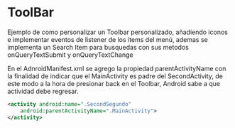 # ToolBar
Ejemplo de como personalizar un Toolbar personalizado,  añadiendo iconos e implementar eventos de listener de los items del menú, ademas se implementa un Search Item para busquedas con sus metodos onQueryTextSubmit y onQueryTextChange

En el AdnroidManifest.xml se agrego la propiedad parentActivityName con la finalidad de indicar que el MainActivity es padre del SecondActivity, de este modo a la hora de presionar back en el Toolbar, Android sabe a que actividad debe regresar.
```xml
<activity android:name=".SecondSegundo"
    android:parentActivityName=".MainActivity">
</activity>
```
